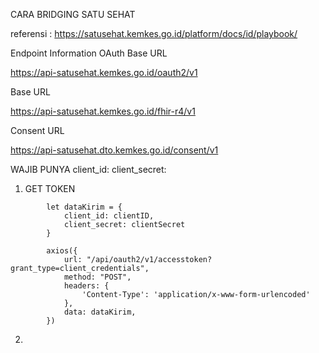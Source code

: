 CARA BRIDGING SATU SEHAT

referensi :
https://satusehat.kemkes.go.id/platform/docs/id/playbook/

Endpoint Information
OAuth Base URL

https://api-satusehat.kemkes.go.id/oauth2/v1

Base URL

https://api-satusehat.kemkes.go.id/fhir-r4/v1

Consent URL

https://api-satusehat.dto.kemkes.go.id/consent/v1

WAJIB PUNYA
client_id: <client-id>
client_secret: <client-secret>

1.  GET TOKEN

```
        let dataKirim = {
            client_id: clientID,
            client_secret: clientSecret
        }

        axios({
            url: "/api/oauth2/v1/accesstoken?grant_type=client_credentials",
            method: "POST",
            headers: {
                'Content-Type': 'application/x-www-form-urlencoded'
            },
            data: dataKirim,
        })
```

2.
